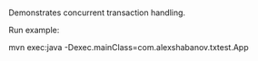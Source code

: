 
#

Demonstrates concurrent transaction handling.

Run example:

mvn exec:java -Dexec.mainClass=com.alexshabanov.txtest.App
